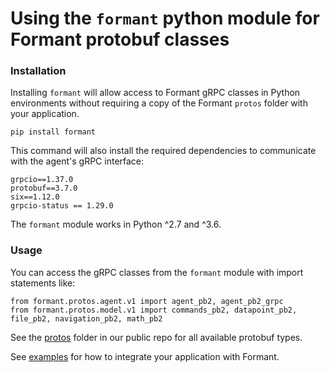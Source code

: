 # Using the `formant` python module for Formant protobuf classes

### Installation

Installing `formant` will allow access to Formant gRPC classes in Python environments without requiring a copy of the Formant `protos` folder with your application.

`pip install formant`

This command will also install the required dependencies to communicate with the agent's gRPC interface:

```
grpcio==1.37.0
protobuf==3.7.0
six==1.12.0
grpcio-status == 1.29.0
```

The `formant` module works in Python ^2.7 and ^3.6.

### Usage

You can access the gRPC classes from the `formant` module with import statements like:

```
from formant.protos.agent.v1 import agent_pb2, agent_pb2_grpc
from formant.protos.model.v1 import commands_pb2, datapoint_pb2, file_pb2, navigation_pb2, math_pb2
```

See the [protos](https://github.com/FormantIO/formant/tree/master/formant/protos) folder in our public repo for all available protobuf types.

See [examples](https://github.com/FormantIO/formant/tree/master/examples) for how to integrate your application with Formant.
